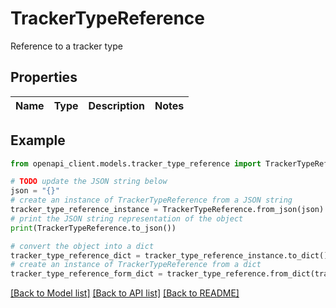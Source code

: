 # TrackerTypeReference

Reference to a tracker type

## Properties

Name | Type | Description | Notes
------------ | ------------- | ------------- | -------------

## Example

```python
from openapi_client.models.tracker_type_reference import TrackerTypeReference

# TODO update the JSON string below
json = "{}"
# create an instance of TrackerTypeReference from a JSON string
tracker_type_reference_instance = TrackerTypeReference.from_json(json)
# print the JSON string representation of the object
print(TrackerTypeReference.to_json())

# convert the object into a dict
tracker_type_reference_dict = tracker_type_reference_instance.to_dict()
# create an instance of TrackerTypeReference from a dict
tracker_type_reference_form_dict = tracker_type_reference.from_dict(tracker_type_reference_dict)
```
[[Back to Model list]](../README.md#documentation-for-models) [[Back to API list]](../README.md#documentation-for-api-endpoints) [[Back to README]](../README.md)


